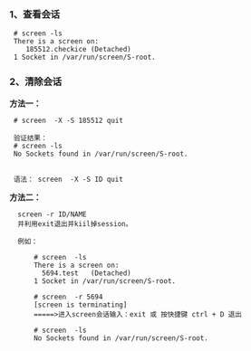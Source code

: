 
### 1、查看会话

     # screen -ls
     There is a screen on:
     	185512.checkice	(Detached)
     1 Socket in /var/run/screen/S-root.



### 2、清除会话

**方法一：**

     # screen  -X -S 185512 quit
     
     验证结果：
     # screen -ls
     No Sockets found in /var/run/screen/S-root.
     
     
     语法： screen  -X -S ID quit
     
**方法二：**

      screen -r ID/NAME
      并利用exit退出并kiil掉session。
      
      例如：
      
          # screen  -ls
          There is a screen on:
          	5694.test	(Detached)
          1 Socket in /var/run/screen/S-root.
          
          # screen  -r 5694
          [screen is terminating]
          =====>进入screen会话输入：exit 或 按快捷键 ctrl + D 退出
          
          # screen  -ls     
          No Sockets found in /var/run/screen/S-root.



